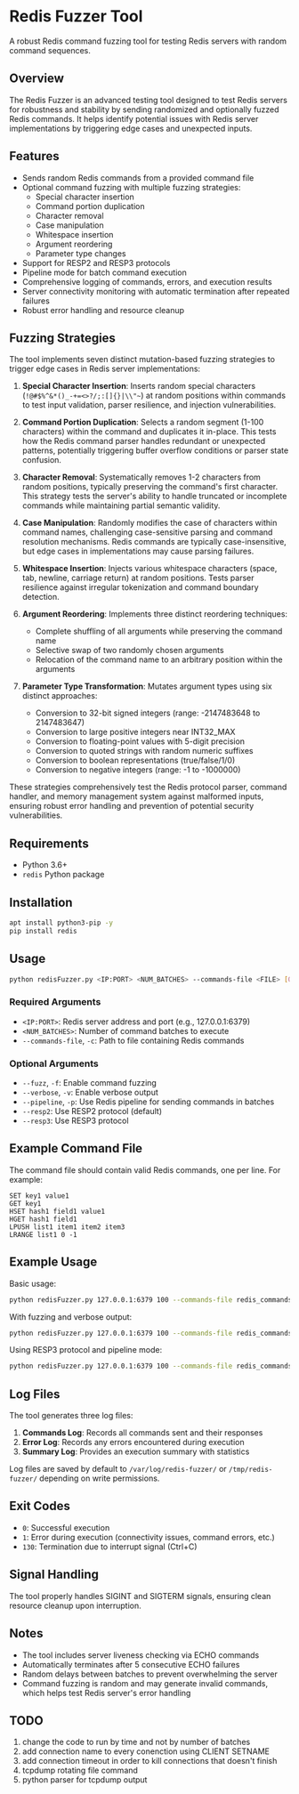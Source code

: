 # Redis Fuzzer Tool

A robust Redis command fuzzing tool for testing Redis servers with random command sequences.

## Overview

The Redis Fuzzer is an advanced testing tool designed to test Redis servers for robustness and stability by sending randomized and optionally fuzzed Redis commands. It helps identify potential issues with Redis server implementations by triggering edge cases and unexpected inputs.

## Features

- Sends random Redis commands from a provided command file
- Optional command fuzzing with multiple fuzzing strategies:
  - Special character insertion
  - Command portion duplication
  - Character removal
  - Case manipulation
  - Whitespace insertion
  - Argument reordering
  - Parameter type changes
- Support for RESP2 and RESP3 protocols
- Pipeline mode for batch command execution
- Comprehensive logging of commands, errors, and execution results
- Server connectivity monitoring with automatic termination after repeated failures
- Robust error handling and resource cleanup

## Fuzzing Strategies

The tool implements seven distinct mutation-based fuzzing strategies to trigger edge cases in Redis server implementations:

1. **Special Character Insertion**: Inserts random special characters (`!@#$%^&*()_-+=<>?/;:[]{}|\\"~`) at random positions within commands to test input validation, parser resilience, and injection vulnerabilities.

2. **Command Portion Duplication**: Selects a random segment (1-100 characters) within the command and duplicates it in-place. This tests how the Redis command parser handles redundant or unexpected patterns, potentially triggering buffer overflow conditions or parser state confusion.

3. **Character Removal**: Systematically removes 1-2 characters from random positions, typically preserving the command's first character. This strategy tests the server's ability to handle truncated or incomplete commands while maintaining partial semantic validity.

4. **Case Manipulation**: Randomly modifies the case of characters within command names, challenging case-sensitive parsing and command resolution mechanisms. Redis commands are typically case-insensitive, but edge cases in implementations may cause parsing failures.

5. **Whitespace Insertion**: Injects various whitespace characters (space, tab, newline, carriage return) at random positions. Tests parser resilience against irregular tokenization and command boundary detection.

6. **Argument Reordering**: Implements three distinct reordering techniques:
   - Complete shuffling of all arguments while preserving the command name
   - Selective swap of two randomly chosen arguments
   - Relocation of the command name to an arbitrary position within the arguments

7. **Parameter Type Transformation**: Mutates argument types using six distinct approaches:
   - Conversion to 32-bit signed integers (range: -2147483648 to 2147483647)
   - Conversion to large positive integers near INT32_MAX
   - Conversion to floating-point values with 5-digit precision
   - Conversion to quoted strings with random numeric suffixes
   - Conversion to boolean representations (true/false/1/0)
   - Conversion to negative integers (range: -1 to -1000000)

These strategies comprehensively test the Redis protocol parser, command handler, and memory management system against malformed inputs, ensuring robust error handling and prevention of potential security vulnerabilities.

## Requirements

- Python 3.6+
- `redis` Python package

## Installation

```bash
apt install python3-pip -y
pip install redis
```

## Usage

```bash
python redisFuzzer.py <IP:PORT> <NUM_BATCHES> --commands-file <FILE> [OPTIONS]
```

### Required Arguments

- `<IP:PORT>`: Redis server address and port (e.g., 127.0.0.1:6379)
- `<NUM_BATCHES>`: Number of command batches to execute
- `--commands-file`, `-c`: Path to file containing Redis commands

### Optional Arguments

- `--fuzz`, `-f`: Enable command fuzzing
- `--verbose`, `-v`: Enable verbose output
- `--pipeline`, `-p`: Use Redis pipeline for sending commands in batches
- `--resp2`: Use RESP2 protocol (default)
- `--resp3`: Use RESP3 protocol

## Example Command File

The command file should contain valid Redis commands, one per line. For example:

```
SET key1 value1
GET key1
HSET hash1 field1 value1
HGET hash1 field1
LPUSH list1 item1 item2 item3
LRANGE list1 0 -1
```

## Example Usage

Basic usage:
```bash
python redisFuzzer.py 127.0.0.1:6379 100 --commands-file redis_commands.txt
```

With fuzzing and verbose output:
```bash
python redisFuzzer.py 127.0.0.1:6379 100 --commands-file redis_commands.txt --fuzz --verbose
```

Using RESP3 protocol and pipeline mode:
```bash
python redisFuzzer.py 127.0.0.1:6379 100 --commands-file redis_commands.txt --resp3 --pipeline
```

## Log Files

The tool generates three log files:

1. **Commands Log**: Records all commands sent and their responses
2. **Error Log**: Records any errors encountered during execution
3. **Summary Log**: Provides an execution summary with statistics

Log files are saved by default to `/var/log/redis-fuzzer/` or `/tmp/redis-fuzzer/` depending on write permissions.

## Exit Codes

- `0`: Successful execution
- `1`: Error during execution (connectivity issues, command errors, etc.)
- `130`: Termination due to interrupt signal (Ctrl+C)

## Signal Handling

The tool properly handles SIGINT and SIGTERM signals, ensuring clean resource cleanup upon interruption.

## Notes

- The tool includes server liveness checking via ECHO commands
- Automatically terminates after 5 consecutive ECHO failures
- Random delays between batches to prevent overwhelming the server
- Command fuzzing is random and may generate invalid commands, which helps test Redis server's error handling 


## TODO
1. change the code to run by time and not by number of batches
2. add connection name to every conenction using CLIENT SETNAME
3. add connection timeout in order to kill connections that doesn't finish
4. tcpdump rotating file command
5. python parser for tcpdump output








